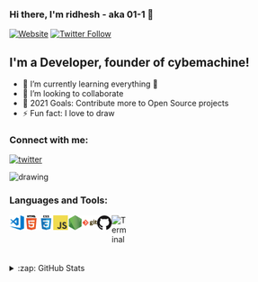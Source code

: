 ### Hi there, I'm ridhesh - aka 01-1 👋

[![Website](https://img.shields.io/website?label=cybemachine&style=for-the-badge&url=https%3A%2F%2Fcomming.netlify.com)](https://cybemachine.netlify.com)
[![Twitter Follow](https://img.shields.io/twitter/follow/flipca3?color=1DA1F2&logo=twitter&style=for-the-badge)](https://twitter.com/intent/follow?original_referer=https%3A%2F%2Fgithub.com%2FcodeSTACKr&screen_name=codeSTACKr)

## I'm a  Developer, founder of cybemachine!
- 🌱 I’m currently learning everything 🤣
- 👯 I’m looking to collaborate 
- 🥅 2021 Goals: Contribute more to Open Source projects
- ⚡ Fun fact: I love to draw

### Connect with me:

[![twitter](https://img.shields.io/twitter/follow/flipca3?style=social)](https://twitter.com/flipca3?ref_src=twsrc%5Etfw)

<img src="https://www.svgrepo.com/show/303211/instagram-circle-logo.svg" 
     href="https://instagram.com/ridheshcybemachine" alt="drawing"  width="100">
<br />

### Languages and Tools:

<img align="left" alt="Visual Studio Code" width="26px" src="https://raw.githubusercontent.com/github/explore/80688e429a7d4ef2fca1e82350fe8e3517d3494d/topics/visual-studio-code/visual-studio-code.png" />
<img align="left" alt="HTML5" width="26px" src="https://raw.githubusercontent.com/github/explore/80688e429a7d4ef2fca1e82350fe8e3517d3494d/topics/html/html.png" />
<img align="left" alt="CSS3" width="26px" src="https://raw.githubusercontent.com/github/explore/80688e429a7d4ef2fca1e82350fe8e3517d3494d/topics/css/css.png" />
<img align="left" alt="JavaScript" width="26px" src="https://raw.githubusercontent.com/github/explore/80688e429a7d4ef2fca1e82350fe8e3517d3494d/topics/javascript/javascript.png" />
<img align="left" alt="Node.js" width="26px" src="https://raw.githubusercontent.com/github/explore/80688e429a7d4ef2fca1e82350fe8e3517d3494d/topics/nodejs/nodejs.png" />
<img align="left" alt="Git" width="26px" src="https://raw.githubusercontent.com/github/explore/80688e429a7d4ef2fca1e82350fe8e3517d3494d/topics/git/git.png" />
<img align="left" alt="GitHub" width="26px" src="https://raw.githubusercontent.com/github/explore/78df643247d429f6cc873026c0622819ad797942/topics/github/github.png" />
<img align="left" alt="Terminal" width="26px" src="https://raw.githubusercontent.com/gaithub/explore/80688e429a7d4ef2fca1e82350fe8e3517d3494d/topics/terminal/terminal.png" /><br><br>

<br />
<br />
<br>








<details>
  <summary>:zap: GitHub Stats</summary>

 [![GitHub stats](https://github-readme-stats.vercel.app/api?username=cybemachine&theme=dark)](https://github.com/cybemachine)

</details>

[website]: https://comming.netlify.com
[twitter]: https://twitter.com/flipca3
[instagram]: https://instagram.com/ridheshcybemachine
